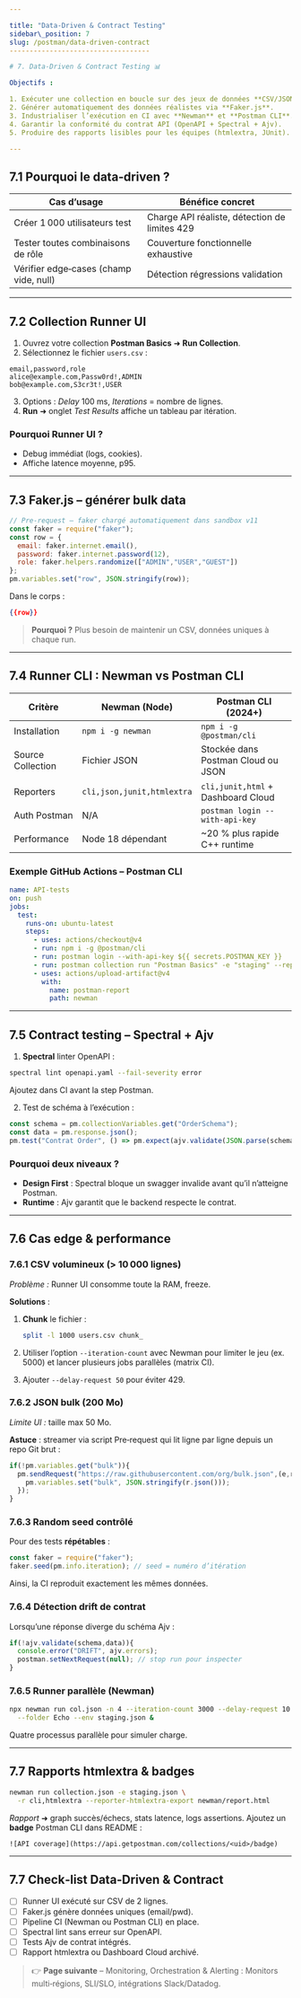 ```yaml
---

title: "Data‑Driven & Contract Testing"
sidebar\_position: 7
slug: /postman/data-driven-contract
-----------------------------------

# 7. Data‑Driven & Contract Testing 📊

Objectifs :

1. Exécuter une collection en boucle sur des jeux de données **CSV/JSON** avec le **Collection Runner**.
2. Générer automatiquement des données réalistes via **Faker.js**.
3. Industrialiser l’exécution en CI avec **Newman** et **Postman CLI**.
4. Garantir la conformité du contrat API (OpenAPI + Spectral + Ajv).
5. Produire des rapports lisibles pour les équipes (htmlextra, JUnit).

---
```


## 7.1 Pourquoi le data‑driven ?

| Cas d’usage                            | Bénéfice concret                              |
| -------------------------------------- | --------------------------------------------- |
| Créer 1 000 utilisateurs test          | Charge API réaliste, détection de limites 429 |
| Tester toutes combinaisons de rôle     | Couverture fonctionnelle exhaustive           |
| Vérifier edge‑cases (champ vide, null) | Détection régressions validation              |

---

## 7.2 Collection Runner UI

1. Ouvrez votre collection **Postman Basics** ➜ **Run Collection**.
2. Sélectionnez le fichier `users.csv` :

```csv
email,password,role
alice@example.com,Passw0rd!,ADMIN
bob@example.com,S3cr3t!,USER
```

3. Options : *Delay* 100 ms, *Iterations* = nombre de lignes.
4. **Run** ➜ onglet *Test Results* affiche un tableau par itération.

### Pourquoi Runner UI ?

* Debug immédiat (logs, cookies).
* Affiche latence moyenne, p95.

---

## 7.3 Faker.js – générer bulk data

```js
// Pre‑request – faker chargé automatiquement dans sandbox v11
const faker = require("faker");
const row = {
  email: faker.internet.email(),
  password: faker.internet.password(12),
  role: faker.helpers.randomize(["ADMIN","USER","GUEST"])
};
pm.variables.set("row", JSON.stringify(row));
```

Dans le corps :

```json
{{row}}
```

> **Pourquoi ?** Plus besoin de maintenir un CSV, données uniques à chaque run.

---

## 7.4 Runner CLI : Newman vs Postman CLI

| Critère           | **Newman** (Node)          | **Postman CLI** (2024+)            |
| ----------------- | -------------------------- | ---------------------------------- |
| Installation      | `npm i -g newman`          | `npm i -g @postman/cli`            |
| Source Collection | Fichier JSON               | Stockée dans Postman Cloud ou JSON |
| Reporters         | `cli,json,junit,htmlextra` | `cli,junit,html` + Dashboard Cloud |
| Auth Postman      | N/A                        | `postman login --with-api-key`     |
| Performance       | Node 18 dépendant          | \~20 % plus rapide C++ runtime     |

### Exemple GitHub Actions – Postman CLI

```yaml
name: API‑tests
on: push
jobs:
  test:
    runs-on: ubuntu-latest
    steps:
      - uses: actions/checkout@v4
      - run: npm i -g @postman/cli
      - run: postman login --with-api-key ${{ secrets.POSTMAN_KEY }}
      - run: postman collection run "Postman Basics" -e "staging" --reporters junit,html
      - uses: actions/upload-artifact@v4
        with:
          name: postman-report
          path: newman
```

---

## 7.5 Contract testing – Spectral + Ajv

1. **Spectral** linter OpenAPI :

```bash
spectral lint openapi.yaml --fail-severity error
```

Ajoutez dans CI avant la step Postman.

2. Test de schéma à l’exécution :

```js
const schema = pm.collectionVariables.get("OrderSchema");
const data = pm.response.json();
pm.test("Contrat Order", () => pm.expect(ajv.validate(JSON.parse(schema),data)).to.be.true);
```

### Pourquoi deux niveaux ?

* **Design First** : Spectral bloque un swagger invalide avant qu’il n’atteigne Postman.
* **Runtime** : Ajv garantit que le backend respecte le contrat.

---

## 7.6 Cas edge & performance

### 7.6.1 CSV volumineux (> 10 000 lignes)

*Problème :* Runner UI consomme toute la RAM, freeze.

**Solutions** :

1. **Chunk** le fichier :

   ```bash
   split -l 1000 users.csv chunk_
   ```
2. Utiliser l’option `--iteration-count` avec Newman pour limiter le jeu (ex. 5000) et lancer plusieurs jobs parallèles (matrix CI).
3. Ajouter `--delay-request 50` pour éviter 429.

### 7.6.2 JSON bulk (200 Mo)

*Limite UI :* taille max 50 Mo.

**Astuce** : streamer via script Pre‑request qui lit ligne par ligne depuis un repo Git brut :

```js
if(!pm.variables.get("bulk")){
  pm.sendRequest("https://raw.githubusercontent.com/org/bulk.json",(e,r)=>{
    pm.variables.set("bulk", JSON.stringify(r.json()));
  });
}
```

### 7.6.3 Random seed contrôlé

Pour des tests **répétables** :

```js
const faker = require("faker");
faker.seed(pm.info.iteration); // seed = numéro d’itération
```

Ainsi, la CI reproduit exactement les mêmes données.

### 7.6.4 Détection drift de contrat

Lorsqu’une réponse diverge du schéma Ajv :

```js
if(!ajv.validate(schema,data)){
  console.error("DRIFT", ajv.errors);
  postman.setNextRequest(null); // stop run pour inspecter
}
```

### 7.6.5 Runner parallèle (Newman)

```bash
npx newman run col.json -n 4 --iteration-count 3000 --delay-request 10 \
  --folder Echo --env staging.json &
```

Quatre processus parallèle pour simuler charge.

---

## 7.7 Rapports htmlextra & badges

```bash
newman run collection.json -e staging.json \
  -r cli,htmlextra --reporter-htmlextra-export newman/report.html
```

*Rapport* ➜ graph succès/échecs, stats latence, logs assertions.
Ajoutez un **badge** Postman CLI dans README :

```
![API coverage](https://api.getpostman.com/collections/<uid>/badge)
```

---

## 7.7 Check‑list Data‑Driven & Contract

* [ ] Runner UI exécuté sur CSV de 2 lignes.
* [ ] Faker.js génère données uniques (email/pwd).
* [ ] Pipeline CI (Newman ou Postman CLI) en place.
* [ ] Spectral lint sans erreur sur OpenAPI.
* [ ] Tests Ajv de contrat intégrés.
* [ ] Rapport htmlextra ou Dashboard Cloud archivé.

> 👉 **Page suivante** – Monitoring, Orchestration & Alerting : Monitors multi‑régions, SLI/SLO, intégrations Slack/Datadog.
